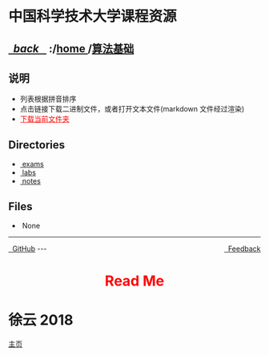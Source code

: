 
<!--
<head>
    <meta http-equiv="content-type" content="text/html; charset=utf-8">
    <title> 中国科学技术大学课程资源</title>
</head>
-->
# 中国科学技术大学课程资源

<div>
  <h2>
    <a href="../index.html">&nbsp;&nbsp;<i class="fa fa-level-up">back </i>&nbsp;&nbsp;</a>
    :/<a href="../index.html">home <i class="fa fa-home"></i></a>/<a href="index.html">算法基础</a>
  </h2>
</div>

## 说明
- 列表根据拼音排序
- 点击链接下载二进制文件，或者打开文本文件(markdown 文件经过渲染)
- <a href="http://downgit.zhoudaxiaa.com/#/home?url=https://github.com/USTC-Resource/USTC-Course/tree/master/算法基础" style="color:red;text-decoration:underline;" target="_black">下载当前文件夹</a>

## Directories
<ul><li><a href="exams/index.html"><i class="fa fa-folder"></i>&nbsp;exams</a></li>
<li><a href="labs/index.html"><i class="fa fa-folder"></i>&nbsp;labs</a></li>
<li><a href="notes/index.html"><i class="fa fa-folder"></i>&nbsp;notes</a></li></ul>

## Files
<ul><li><i class="fa fa-meh-o"></i>&nbsp;None</li></ul>

---
<div style="text-decration:underline;display:inline">
  <a href="https://github.com/USTC-Resource/USTC-Course.git" target="_blank" rel="external"><i class="fa fa-github"></i>&nbsp; GitHub</a>
  <a href="mailto:&#122;huheqin1@gmail?subject=反馈与建议" style="float:right" target="_blank" rel="external"><i class="fa fa-envelope"></i>&nbsp; Feedback</a>
</div>
---

<h1 style="color:red;text-align:center;">Read Me</h1>

<h1 id="2018">徐云 2018</h1>
<p><a href="http://staff.ustc.edu.cn/~xuyun/algcs.htm">主页</a></p>
